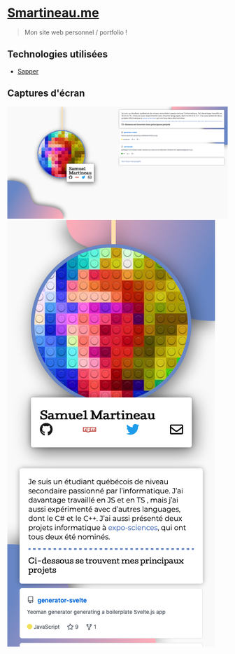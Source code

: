 # [Smartineau.me](https://smartineau.me)

> Mon site web personnel / portfolio !

## Technologies utilisées

- [Sapper](https://sapper.svelte.dev/)

## Captures d'écran

![desktop](https://raw.githubusercontent.com/Samuel-Martineau/Smartineau.me/main/screenshots/desktop.png) ![phone](https://raw.githubusercontent.com/Samuel-Martineau/Smartineau.me/main/screenshots/phone.png)
